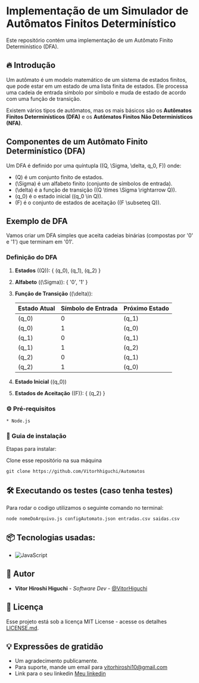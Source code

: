 
# Implementação de um Simulador de Autômatos Finitos Determinístico

Este repositório contém uma implementação de um Autômato Finito Determinístico (DFA).

## 🔥 Introdução

Um autômato é um modelo matemático de um sistema de estados finitos, que pode estar em um estado de uma lista finita de estados. Ele processa uma cadeia de entrada símbolo por símbolo e muda de estado de acordo com uma função de transição.

Existem vários tipos de autômatos, mas os mais básicos são os **Autômatos Finitos Determinísticos (DFA)** e os **Autômatos Finitos Não Determinísticos (NFA)**.

## Componentes de um Autômato Finito Determinístico (DFA)

Um DFA é definido por uma quíntupla \((Q, \Sigma, \delta, q_0, F)\) onde:

- \(Q\) é um conjunto finito de estados.
- \(\Sigma\) é um alfabeto finito (conjunto de símbolos de entrada).
- \(\delta\) é a função de transição (\(Q \times \Sigma \rightarrow Q\)).
- \(q_0\) é o estado inicial (\(q_0 \in Q\)).
- \(F\) é o conjunto de estados de aceitação (\(F \subseteq Q\)).

## Exemplo de DFA

Vamos criar um DFA simples que aceita cadeias binárias (compostas por '0' e '1') que terminam em '01'.

### Definição do DFA

1. **Estados** (\(Q\)): { \(q_0\), \(q_1\), \(q_2\) }
2. **Alfabeto** (\(\Sigma\)): { '0', '1' }
3. **Função de Transição** (\(\delta\)):

   | Estado Atual | Símbolo de Entrada | Próximo Estado |
   |--------------|--------------------|----------------|
   | \(q_0\)      | 0                  | \(q_1\)        |
   | \(q_0\)      | 1                  | \(q_0\)        |
   | \(q_1\)      | 0                  | \(q_1\)        |
   | \(q_1\)      | 1                  | \(q_2\)        |
   | \(q_2\)      | 0                  | \(q_1\)        |
   | \(q_2\)      | 1                  | \(q_0\)        |

4. **Estado Inicial** (\(q_0\))
5. **Estados de Aceitação** (\(F\)): { \(q_2\) }

### ⚙️ Pré-requisitos

```
* Node.js
```

### 🔨 Guia de instalação

Etapas para instalar:

Clone esse repositório na sua máquina
```
git clone https://github.com/Vitorhhiguchi/Automatos
```

## 🛠️ Executando os testes (caso tenha testes)

Para rodar o codigo utilizamos o seguinte comando no terminal:

```
node nomeDoArquivo.js configAutomato.json entradas.csv saidas.csv
```

## 📦 Tecnologias usadas:

* ![JavaScript](https://img.shields.io/badge/javascript-%23323330.svg?style=for-the-badge&logo=javascript&logoColor=%23F7DF1E)

## 👷 Autor

* **Vitor Hiroshi Higuchi** - *Software Dev* - [@VitorHiguchi](https://github.com/Vitorhhiguchi)

## 📄 Licença

Esse projeto está sob a licença MIT License - acesse os detalhes [LICENSE.md](https://github.com/Vitorhhiguchi/Automatos?tab=MIT-1-ov-file#readme).

## 💡 Expressões de gratidão

* Um agradecimento publicamente.
* Para suporte, mande um email para vitorhiroshi10@gmail.com
* Link para o seu linkedin [Meu linkedin](https://www.linkedin.com/in/vitor-hiroshi-higuchi-b0918b270/)